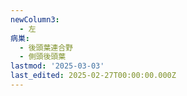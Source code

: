 ```yaml
---
newColumn3:
  - 左
病巣:
  - 後頭葉連合野
  - 側頭後頭葉
lastmod: '2025-03-03'
last_edited: 2025-02-27T00:00:00.000Z
---
```



